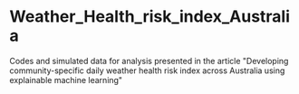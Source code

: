 # Weather_Health_risk_index_Australia
Codes and simulated data for analysis presented in the article "Developing community-specific daily weather health risk index across Australia using explainable machine learning"

